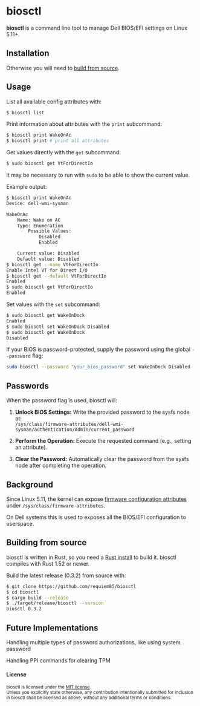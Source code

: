 # biosctl

**biosctl** is a command line tool to manage Dell BIOS/EFI settings on Linux 5.11+.

## Installation


Otherwise you will need to [build from source](#building-from-source).

## Usage

List all available config attributes with:

```sh
$ biosctl list
```

Print information about attributes with the `print` subcommand:

```sh
$ biosctl print WakeOnAc
$ biosctl print # print all attributes
```

Get values directly with the `get` subcommand:
```sh
$ sudo biosctl get VtForDirectIo
```

It may be necessary to run with `sudo` to be able to show the current value.

Example output:

```sh
$ biosctl print WakeOnAc
Device: dell-wmi-sysman

WakeOnAc
    Name: Wake on AC
    Type: Enumeration
        Possible Values:
            Disabled
            Enabled

    Current value: Disabled
    Default value: Disabled
$ biosctl get --name VtForDirectIo
Enable Intel VT for Direct I/O
$ biosctl get --default VtForDirectIo
Enabled
$ sudo biosctl get VtForDirectIo
Enabled
```

Set values with the `set` subcommand:

```sh
$ sudo biosctl get WakeOnDock
Enabled
$ sudo biosctl set WakeOnDock Disabled
$ sudo biosctl get WakeOnDock
Disabled
```

If your BIOS is password-protected, supply the password using the global `--password` flag:

```sh
sudo biosctl --password "your_bios_password" set WakeOnDock Disabled
```


## Passwords
 When the password flag is used, biosctl will:

1. **Unlock BIOS Settings:** Write the provided password to the sysfs node at:  
   `/sys/class/firmware-attributes/dell-wmi-sysman/authentication/Admin/current_password`

2. **Perform the Operation:** Execute the requested command (e.g., setting an attribute).

3. **Clear the Password:** Automatically clear the password from the sysfs node after completing the operation.




## Background

Since Linux 5.11, the kernel can expose [firmware configuration attributes] under `/sys/class/firmware-attributes`.

On Dell systems this is used to exposes all the BIOS/EFI configuration to userspace.

## Building from source

biosctl is written in Rust, so you need a [Rust install] to build it. biosctl compiles with Rust 1.52 or newer.

Build the latest release (0.3.2) from source with:

```sh
$ git clone https://github.com/requiem85/biosctl
$ cd biosctl
$ cargo build --release
$ ./target/release/biosctl --version
biosctl 0.3.2

```



## Future Implementations 

Handling multiple types of password authorizations, like using system password

Handling PPI commands for clearing TPM 




#### License

<sub>
biosctl is licensed under the <a href="LICENSE-MIT">MIT license</a>.
</sub>

<br>

<sub>
Unless you explicitly state otherwise, any contribution intentionally submitted
for inclusion in biosctl shall be licensed as above,
without any additional terms or conditions.
</sub>

[Rust install]: https://www.rust-lang.org/tools/install
[firmware configuration attributes]: https://www.kernel.org/doc/html/v5.11/admin-guide/abi-testing.html#abi-sys-class-firmware-attributes-attributes
[Release Page]: https://github.com/gourlaysama/biosctl/releases/latest



